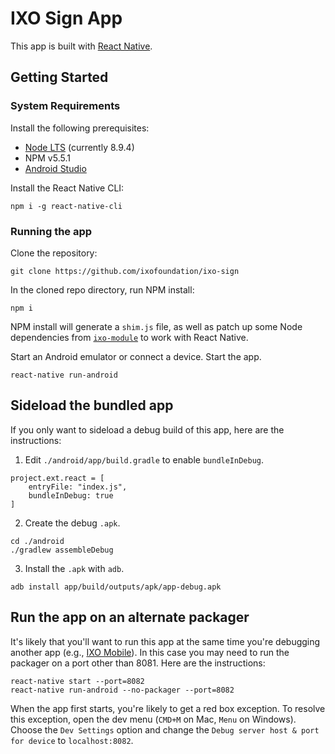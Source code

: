 # IXO Sign App

This app is built with [React Native](https://github.com/facebook/react-native).

## Getting Started

### System Requirements

Install the following prerequisites:

- [Node LTS](https://nodejs.org/) (currently 8.9.4)
- NPM v5.5.1
- [Android Studio](https://developer.android.com/studio)

Install the React Native CLI:

```
npm i -g react-native-cli
```

### Running the app

Clone the repository:

```
git clone https://github.com/ixofoundation/ixo-sign
```

In the cloned repo directory, run NPM install:

```
npm i
```

NPM install will generate a `shim.js` file, as well as patch up some Node dependencies from [`ixo-module`](https://github.com/ixofoundation/ixo-module) to work with React Native.

Start an Android emulator or connect a device. Start the app.

```
react-native run-android
```

## Sideload the bundled app

If you only want to sideload a debug build of this app, here are the instructions:

1. Edit `./android/app/build.gradle` to enable `bundleInDebug`.

```
project.ext.react = [
    entryFile: "index.js",
    bundleInDebug: true
]
```

2. Create the debug `.apk`.

```
cd ./android
./gradlew assembleDebug
```

3. Install the `.apk` with `adb`.

```
adb install app/build/outputs/apk/app-debug.apk
```

## Run the app on an alternate packager

It's likely that you'll want to run this app at the same time you're debugging another app (e.g., [IXO Mobile](https://github.com/ixofoundation/ixo-mobile)). In this case you may need to run the packager on a port other than 8081. Here are the instructions:

```
react-native start --port=8082
react-native run-android --no-packager --port=8082
```

When the app first starts, you're likely to get a red box exception. To resolve this exception, open the dev menu (`CMD+M` on Mac, `Menu` on Windows). Choose the `Dev Settings` option and change the `Debug server host & port for device` to `localhost:8082`.
